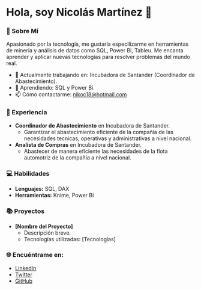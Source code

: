 # Hola, soy Nicolás Martínez 🚀

### 🌟 Sobre Mí

Apasionado por la tecnología, me gustaría especilizarme en herramientas de mineria y análisis de datos como SQL, Power Bi, Tableu. Me encanta aprender y aplicar nuevas tecnologías para resolver problemas del mundo real.

- 🔭 Actualmente trabajando en: Incubadora de Santander (Coordinador de Abastecimiento).
- 🌱 Aprendiendo: SQL y Power Bi.
- 📫 Cómo contactarme: nikoc18@hotmail.com

### 💼 Experiencia

- **Coordinador de Abastecimiento** en Incubadora de Santander.
  - Garantizar el abastecimiento eficiente de la compañia de las necesidades tecnicas, operativas y administrativas a nivel nacional.
- **Analista de Compras** en Incubadora de Santander.
  - Abastecer de manera eficiente las necesidades de la flota automotriz de la compañia a nivel nacional.

### 💻 Habilidades

- **Lenguajes:** SQL, DAX
- **Herramientas:** Knime, Power Bi

### 📚 Proyectos

- **[Nombre del Proyecto]**
  - Descripción breve.
  - Tecnologías utilizadas: [Tecnologías]

### 🌐 Encuéntrame en:

- [LinkedIn](https://linkedin.com/in/tu-usuario)
- [Twitter](https://twitter.com/tu-usuario)
- [GitHub](https://github.com/tu-usuario)
